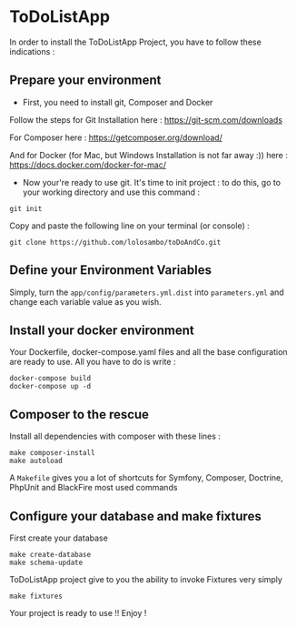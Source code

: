 ToDoListApp
========

In order to install the ToDoListApp Project, you have to follow these indications : 

Prepare your environment
------------------------

- First, you need to install git, Composer and Docker

Follow the steps for Git Installation here : https://git-scm.com/downloads

For Composer here : https://getcomposer.org/download/

And for Docker (for Mac, but Windows Installation is not far away :)) here : https://docs.docker.com/docker-for-mac/

- Now your're ready to use git. It's time to init project : to do this, go to your working directory and use this command :

```
git init
```

Copy and paste the following line on your terminal (or console) :
```
git clone https://github.com/lolosambo/toDoAndCo.git
```

Define your Environment Variables
---------------------------------

Simply, turn the `app/config/parameters.yml.dist` into `parameters.yml` and change each variable value as you wish.

Install your docker environment
-------------------------------

Your Dockerfile, docker-compose.yaml files and all the base configuration are ready to use. All you have to do is write :
```
docker-compose build
docker-compose up -d
```

Composer to the rescue
----------------------

Install all dependencies with composer with these lines :
```
make composer-install
make autoload
```

A `Makefile` gives you a lot of shortcuts for Symfony, Composer, Doctrine, PhpUnit and BlackFire most used commands

Configure your database and make fixtures
-----------------------------------------

First create your database
```
make create-database
make schema-update
```

ToDoListApp project give to you the ability to invoke Fixtures very simply
```
make fixtures
```
Your project is ready to use !! Enjoy !
